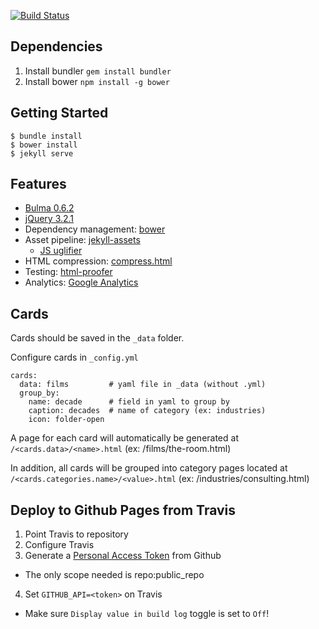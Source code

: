 [![Build Status](https://travis-ci.org/burden/jekyll-cards-boilerplate.svg?branch=master)](https://travis-ci.org/burden/jekyll-cards-boilerplate)

## Dependencies

1. Install bundler `gem install bundler`
2. Install bower `npm install -g bower`

## Getting Started

```
$ bundle install
$ bower install
$ jekyll serve
```

## Features

- [Bulma 0.6.2](https://github.com/jgthms/bulma/tree/0.6.2)
- [jQuery 3.2.1](https://github.com/jquery/jquery/tree/3.2.1)
- Dependency management: [bower](https://bower.io)
- Asset pipeline: [jekyll-assets](https://rubygems.org/gems/jekyll-assets)
  - [JS uglifier](https://rubygems.org/gems/uglifier/versions/3.2.0)
- HTML compression: [compress.html](http://jch.penibelst.de/)
- Testing: [html-proofer](https://github.com/gjtorikian/html-proofer)
- Analytics: [Google Analytics](https://www.google.com/analytics/)

## Cards

Cards should be saved in the `_data` folder.

Configure cards in `_config.yml`
```
cards:
  data: films         # yaml file in _data (without .yml)
  group_by:
    name: decade      # field in yaml to group by
    caption: decades  # name of category (ex: industries)  
    icon: folder-open
```
A page for each card will automatically be generated at `/<cards.data>/<name>.html` (ex: /films/the-room.html)

In addition, all cards will be grouped into category pages located at `/<cards.categories.name>/<value>.html` (ex: /industries/consulting.html)

## Deploy to Github Pages from Travis
1. Point Travis to repository
2. Configure Travis
3. Generate a [Personal Access Token](https://github.com/settings/tokens) from Github
  - The only scope needed is repo:public_repo
4. Set `GITHUB_API=<token>` on Travis
  - Make sure `Display value in build log` toggle is set to `Off`!
